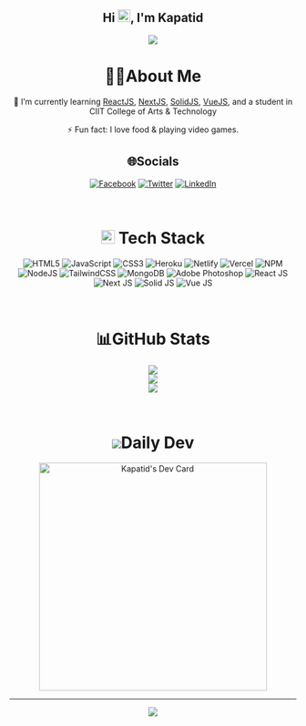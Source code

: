 <h2 align="center">
  Hi <img src="https://media.giphy.com/media/hvRJCLFzcasrR4ia7z/giphy.gif" width="22px" height="22px">, I'm Kapatid
</h2>
<p align="center">
  <a href="https://github.com/Kapatid/Kapatid/"><img src="https://readme-typing-svg.herokuapp.com?color=%2336BCF7&center=true&vCenter=true&lines=Hi%2C+welcome+to+my+Github+page;I+am+Kapatid;I+am+a+College+student;Web+Dev"></a>
</p>

<div align="center">
  
# 👨‍💻About Me
  
🌱 I’m currently learning [ReactJS](https://reactjs.org), [NextJS](https://nextjs.org), [SolidJS](https://www.solidjs.com), [VueJS](https://vuejs.org), and a student in CIIT College of Arts & Technology

⚡ Fun fact: I love food & playing video games.

## 🌐Socials

[![Facebook](https://img.shields.io/badge/Facebook-1877f2.svg?logo=facebook&logoColor=white)](https://www.facebook.com/nadjiroi.tan/)
[![Twitter](https://img.shields.io/badge/Twitter-1da1f2.svg?logo=twitter&logoColor=white)](https://twitter.com/TanNadji)
[![LinkedIn](https://img.shields.io/badge/LinkedIn-0a66c2.svg?logo=linkedin&logoColor=white)](https://www.linkedin.com/in/nadjitan/)

<br>

# <img src = "https://media2.giphy.com/media/QssGEmpkyEOhBCb7e1/giphy.gif?cid=ecf05e47a0n3gi1bfqntqmob8g9aid1oyj2wr3ds3mg700bl&rid=giphy.gif" width="24px" height="24px"> Tech Stack

![HTML5](https://img.shields.io/badge/html5-%23E34F26.svg?style=for-the-badge&logo=html5&logoColor=white)
![JavaScript](https://img.shields.io/badge/javascript-%23323330.svg?style=for-the-badge&logo=javascript&logoColor=%23F7DF1E)
![CSS3](https://img.shields.io/badge/css3-%231572B6.svg?style=for-the-badge&logo=css3&logoColor=white)
![Heroku](https://img.shields.io/badge/heroku-%23430098.svg?style=for-the-badge&logo=heroku&logoColor=white)
![Netlify](https://img.shields.io/badge/netlify-%23000000.svg?style=for-the-badge&logo=netlify&logoColor=#00C7B7)
![Vercel](https://img.shields.io/badge/vercel-%23000000.svg?style=for-the-badge&logo=vercel&logoColor=white)
![NPM](https://img.shields.io/badge/NPM-%23000000.svg?style=for-the-badge&logo=npm&logoColor=white)
![NodeJS](https://img.shields.io/badge/node.js-6DA55F?style=for-the-badge&logo=node.js&logoColor=white)
![TailwindCSS](https://img.shields.io/badge/tailwindcss-%2338B2AC.svg?style=for-the-badge&logo=tailwind-css&logoColor=white)
![MongoDB](https://img.shields.io/badge/MongoDB-%234ea94b.svg?style=for-the-badge&logo=mongodb&logoColor=white)
![Adobe Photoshop](https://img.shields.io/badge/adobephotoshop-%2331A8FF.svg?style=for-the-badge&logo=adobephotoshop&logoColor=white)
![React JS](https://img.shields.io/badge/react-%2331A8FF.svg?style=for-the-badge&logo=react&logoColor=white)
![Next JS](https://img.shields.io/badge/Next-black?style=for-the-badge&logo=next.js&logoColor=white)
![Solid JS](https://img.shields.io/badge/solid-%2331A8FF.svg?style=for-the-badge&logo=solid&logoColor=white)
![Vue JS](https://img.shields.io/badge/-Vue-4fc08d?style=for-the-badge&logo=vuedotjs&logoColor=fff)

<br>

# 📊GitHub Stats

![](https://github-readme-stats.vercel.app/api?username=Kapatid&theme=merko&hide_border=false&include_all_commits=false&count_private=false)<br/>
![](https://github-readme-streak-stats.herokuapp.com/?user=Kapatid&theme=merko&hide_border=false)<br/>
![](https://github-readme-stats.vercel.app/api/top-langs/?username=Kapatid&theme=merko&hide_border=false&include_all_commits=false&count_private=false&layout=compact)

<br>

<h1><img src="https://user-images.githubusercontent.com/62628408/170349921-b5e0c77d-8b16-4a7c-806c-ba977c8fd249.svg">Daily Dev</h1>

<a href="https://app.daily.dev/Kapatid"><img src="https://api.daily.dev/devcards/d39c35c6ca1b493495b4f97ebf95ccc8.png?r=oi1" width="400" alt="Kapatid's Dev Card"/></a>

---

![](https://komarev.com/ghpvc/?username=Kapatid&label=Visitors+Count&color=brightgreen)

</div>
